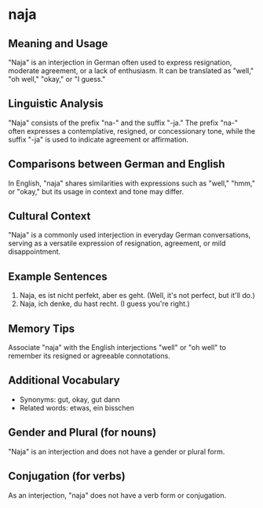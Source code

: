 # naja
## Meaning and Usage
"Naja" is an interjection in German often used to express resignation, moderate agreement, or a lack of enthusiasm. It can be translated as "well," "oh well," "okay," or "I guess."

## Linguistic Analysis
"Naja" consists of the prefix "na-" and the suffix "-ja." The prefix "na-" often expresses a contemplative, resigned, or concessionary tone, while the suffix "-ja" is used to indicate agreement or affirmation. 

## Comparisons between German and English
In English, "naja" shares similarities with expressions such as "well," "hmm," or "okay," but its usage in context and tone may differ.

## Cultural Context
"Naja" is a commonly used interjection in everyday German conversations, serving as a versatile expression of resignation, agreement, or mild disappointment.

## Example Sentences
1. Naja, es ist nicht perfekt, aber es geht. (Well, it's not perfect, but it'll do.)
2. Naja, ich denke, du hast recht. (I guess you're right.)
   
## Memory Tips
Associate "naja" with the English interjections "well" or "oh well" to remember its resigned or agreeable connotations.

## Additional Vocabulary
- Synonyms: gut, okay, gut dann
- Related words: etwas, ein bisschen

## Gender and Plural (for nouns)
"Naja" is an interjection and does not have a gender or plural form.

## Conjugation (for verbs)
As an interjection, "naja" does not have a verb form or conjugation.